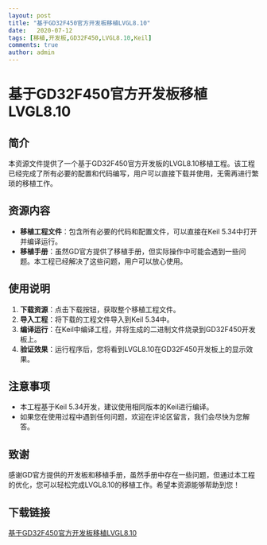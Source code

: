 ```yaml
---
layout: post
title: "基于GD32F450官方开发板移植LVGL8.10"
date:   2020-07-12
tags: [移植,开发板,GD32F450,LVGL8.10,Keil]
comments: true
author: admin
---
```

# 基于GD32F450官方开发板移植LVGL8.10

## 简介

本资源文件提供了一个基于GD32F450官方开发板的LVGL8.10移植工程。该工程已经完成了所有必要的配置和代码编写，用户可以直接下载并使用，无需再进行繁琐的移植工作。

## 资源内容

- **移植工程文件**：包含所有必要的代码和配置文件，可以直接在Keil 5.34中打开并编译运行。
- **移植手册**：虽然GD官方提供了移植手册，但实际操作中可能会遇到一些问题。本工程已经解决了这些问题，用户可以放心使用。

## 使用说明

1. **下载资源**：点击下载按钮，获取整个移植工程文件。
2. **导入工程**：将下载的工程文件导入到Keil 5.34中。
3. **编译运行**：在Keil中编译工程，并将生成的二进制文件烧录到GD32F450开发板上。
4. **验证效果**：运行程序后，您将看到LVGL8.10在GD32F450开发板上的显示效果。

## 注意事项

- 本工程基于Keil 5.34开发，建议使用相同版本的Keil进行编译。
- 如果您在使用过程中遇到任何问题，欢迎在评论区留言，我们会尽快为您解答。

## 致谢

感谢GD官方提供的开发板和移植手册，虽然手册中存在一些问题，但通过本工程的优化，您可以轻松完成LVGL8.10的移植工作。希望本资源能够帮助到您！

## 下载链接

[基于GD32F450官方开发板移植LVGL8.10](https://pan.quark.cn/s/09b4da9f12e9)
